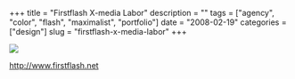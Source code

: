 +++
title = "Firstflash X-media Labor"
description = ""
tags = ["agency", "color", "flash", "maximalist", "portfolio"]
date = "2008-02-19"
categories = ["design"]
slug = "firstflash-x-media-labor"
+++


 

  <div id="screens-thumbs" class="clearfix">
    <div class="txt-center" id="design-submission"><a href="http://www.firstflash.net/"><img id='bluga-thumbnail-911' class='bluga-thumbnail large' src='//konigi.com/media/bluga/
wt47f279d756885_0.jpg'/></a></div>  
  </div>   
<p><a href="http://www.firstflash.net/">http://www.firstflash.net</a></p>




